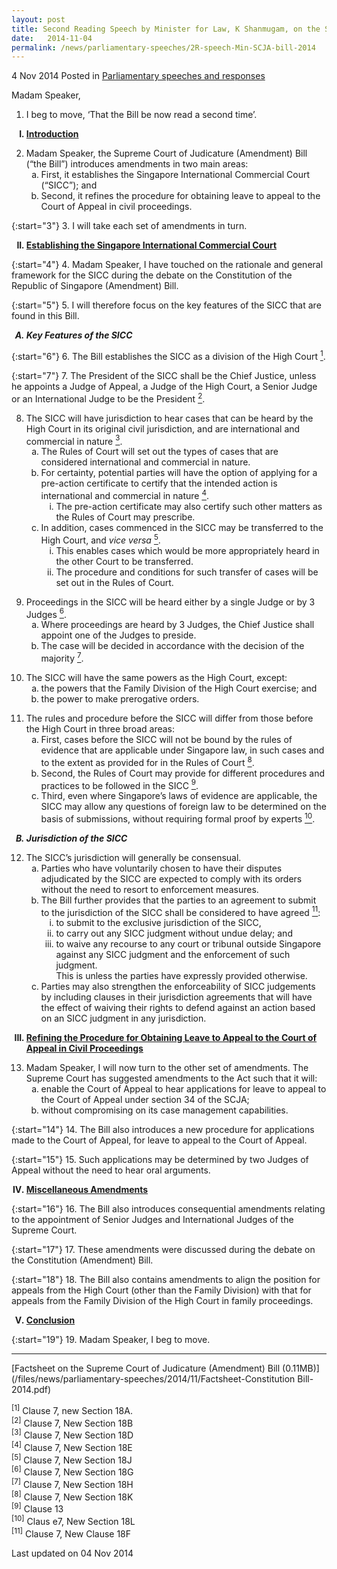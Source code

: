 ```yaml
---
layout: post
title: Second Reading Speech by Minister for Law, K Shanmugam, on the Supreme Court of Judicature (Amendment) Bill
date:   2014-11-04
permalink: /news/parliamentary-speeches/2R-speech-Min-SCJA-bill-2014
---
```


4 Nov 2014 Posted in [Parliamentary speeches and responses](/news/parliamentary-speeches)

Madam Speaker,

1. I beg to move, ‘That the Bill be now read a second time’.

<ol style="list-style-type: upper-roman; font-weight:bold;">
<li><u>Introduction</u></li>
</ol>

<ol start="2">
<li>Madam Speaker, the Supreme Court of Judicature (Amendment) Bill (“the Bill”) introduces amendments in two main areas:
<ol style="list-style-type: lower-alpha">
<li> First, it establishes the Singapore International Commercial Court (“SICC”); and</li>
<li> Second, it refines the procedure for obtaining leave to appeal to the Court of Appeal in civil proceedings.
</li>
</ol>
</li>
</ol>

{:start="3"}
3. I will take each set of amendments in turn.

<ol start="2" style="list-style-type: upper-roman; font-weight:bold;">
<li><u>Establishing the Singapore International Commercial Court</u></li>
</ol>

{:start="4"}
4. Madam Speaker, I have touched on the rationale and general framework for the SICC during the debate on the Constitution of the Republic of Singapore (Amendment) Bill.


{:start="5"}
5. I will therefore focus on the key features of the SICC that are found in this Bill.

<ol style="list-style-type: upper-alpha; font-weight:bold; font-style: italic">
<li>Key Features of the SICC</li>
</ol>

{:start="6"}
6. The Bill establishes the SICC as a division of the High Court <a href="#court"><sup>1</sup></a>.


{:start="7"}
7. The President of the SICC shall be the Chief Justice, unless he appoints a Judge of Appeal, a Judge of the High Court, a Senior Judge or an International Judge to be the President <a href="#president"><sup>2</sup></a>.

<ol start="8">
<li>The SICC will have jurisdiction to hear cases that can be heard by the High Court in its original civil jurisdiction, and are international and commercial in nature <a href="#nature"><sup>3</sup></a>.
<ol style="list-style-type: lower-alpha;">
<li>The Rules of Court will set out the types of cases that are considered international and commercial in nature.</li>
<li>For certainty, potential parties will have the option of applying for a pre-action certificate to certify that the intended action is international and commercial in nature <a href="#commercial"><sup>4</sup></a>.
<ol style="list-style-type: lower-roman;">
<li>The pre-action certificate may also certify such other matters as the Rules of Court may prescribe.</li>
</ol>
</li>
<li>In addition, cases commenced in the SICC may be transferred to the High Court, and <i>vice versa</i> <a href="#versa"><sup>5</sup></a>.
<ol style="list-style-type: lower-roman;">
<li>This enables cases which would be more appropriately heard in the other Court to be transferred.</li>
<li>The procedure and conditions for such transfer of cases will be set out in the Rules of Court.</li>
</ol>
</li>
</ol>
</li>
</ol>


<ol start="9">
<li>Proceedings in the SICC will be heard either by a single Judge or by 3 Judges <a href="#judges"><sup>6</sup></a>.

<ol style="list-style-type: lower-alpha">
<li>Where proceedings are heard by 3 Judges, the Chief Justice shall appoint one of the Judges to preside.</li>
<li>The case will be decided in accordance with the decision of the majority <a href="#majority"><sup>7</sup></a>.</li>
</ol>
</li>
</ol>


<ol start="10">
<li>The SICC will have the same powers as the High Court, except:
<ol style="list-style-type: lower-alpha">
<li> the powers that the Family Division of the High Court exercise; and</li>  
<li>the power to make prerogative orders.</li>
</ol>
</li>  
</ol>


<ol start="11">
<li>The rules and procedure before the SICC will differ from those before the High Court in three broad areas:
<ol style="list-style-type: lower-alpha">  
<li>First, cases before the SICC will not be bound by the rules of evidence that are applicable under Singapore law, in such cases and to the extent as provided for in the Rules of Court <a href="#rules"><sup>8</sup></a>. </li>
<li>Second, the Rules of Court may provide for different procedures and practices to be followed in the SICC <a href="#SICC"><sup>9</sup></a>.</li>
<li>Third, even where Singapore’s laws of evidence are applicable, the SICC may allow any questions of foreign law to be determined on the basis of submissions, without requiring formal proof by experts <a href="#experts"><sup>10</sup></a>.</li>  
</ol>  
</li>  
</ol>

<ol start="2" style="list-style-type: upper-alpha; font-weight:bold; font-style: italic">
<li>Jurisdiction of the SICC
</li>  
</ol>

<ol start="12">
<li> The SICC’s jurisdiction will generally be consensual.
<ol style="list-style-type: lower-alpha">
<li>  Parties who have voluntarily chosen to have their disputes adjudicated by the SICC are expected to comply with its orders without the need to resort to enforcement measures.</li>  
<li> The Bill further provides that the parties to an agreement to submit to the jurisdiction of the SICC shall be considered to have agreed <a href="#agreed"><sup>11</sup></a>:
<ol style="list-style-type: lower-roman">
<li>to submit to the exclusive jurisdiction of the SICC,</li>
<li> to carry out any SICC judgment without undue delay; and</li>
<li>to waive any recourse to any court or tribunal outside Singapore against any SICC judgment and the enforcement of such judgment.</li>  
<li style="list-style-type: none">This is unless the parties have expressly provided otherwise.</li>  

</ol>
  
</li>
<li> Parties may also strengthen the enforceability of SICC judgements by including clauses in their jurisdiction agreements that will have the effect of waiving their rights to defend against an action based on an SICC judgment in any jurisdiction.</li>
</ol> 
</li>
</ol>

<ol start="3" style="list-style-type: upper-roman; font-weight:bold;">
<li><u>Refining the Procedure for Obtaining Leave to Appeal to the Court of Appeal in Civil Proceedings</u></li>  
</ol>


<ol start="13">
<li> Madam Speaker, I will now turn to the other set of amendments. The Supreme Court has suggested amendments to the Act such that it will:
<ol style="list-style-type: lower-alpha">  
<li>enable the Court of Appeal to hear applications for leave to appeal to the Court of Appeal under section 34 of the SCJA;</li>
<li>without compromising on its case management capabilities.</li>
</ol>
</li>  
</ol>

{:start="14"}
14. The Bill also introduces a new procedure for applications made to the Court of Appeal, for leave to appeal to the Court of Appeal.


{:start="15"}
15. Such applications may be determined by two Judges of Appeal without the need to hear oral arguments.


<ol start="4" style="list-style-type: upper-roman; font-weight:bold;">
<li><u>Miscellaneous Amendments</u></li>  
</ol>

{:start="16"}
16. The Bill also introduces consequential amendments relating to the appointment of Senior Judges and International Judges of the Supreme Court.


{:start="17"}
17. These amendments were discussed during the debate on the Constitution (Amendment) Bill.


{:start="18"}
18. The Bill also contains amendments to align the position for appeals from the High Court (other than the Family Division) with that for appeals from the Family Division of the High Court in family proceedings.

<ol start="5" style="list-style-type: upper-roman; font-weight:bold;">
<li><u>  Conclusion</u></li> 
</ol>

{:start="19"}
19. Madam Speaker, I beg to move.

---

[Factsheet on the Supreme Court of Judicature (Amendment) Bill (0.11MB)](/files/news/parliamentary-speeches/2014/11/Factsheet-Constitution Bill-2014.pdf)


<span id="court"><sup>[1]</sup> Clause 7, new Section 18A.</span>  
<span id="president"><sup>[2]</sup> Clause 7, New Section 18B</span>  
<span id="nature"><sup>[3]</sup> Clause 7, New Section 18D</span>  
<span id="commercial"><sup>[4]</sup> Clause 7, New Section 18E </span>  
<span id="versa"><sup>[5]</sup> Clause 7, New Section 18J </span>  
<span id="judges"><sup>[6]</sup> Clause 7, New Section 18G </span>  
<span id="majority"><sup>[7]</sup> Clause 7, New Section 18H</span>  
<span id="rules"><sup>[8]</sup> Clause 7, New Section 18K</span>  
<span id="SICC"><sup>[9]</sup> Clause 13</span>  
<span id="experts"><sup>[10]</sup> Claus e7, New Section 18L</span>  
<span id="agreed"><sup>[11]</sup> Clause 7, New Clause 18F</span>  






<p class="right-side-updated">Last updated on 04 Nov 2014</p> 
